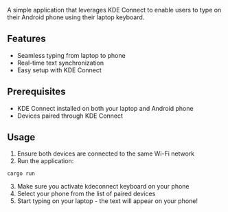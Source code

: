A simple application that leverages KDE Connect to enable users to type on their Android phone using their laptop keyboard.

## Features

- Seamless typing from laptop to phone
- Real-time text synchronization
- Easy setup with KDE Connect

## Prerequisites

- KDE Connect installed on both your laptop and Android phone
- Devices paired through KDE Connect

## Usage

1. Ensure both devices are connected to the same Wi-Fi network
2. Run the application:
```
cargo run
```
3. Make sure you activate kdeconnect keyboard on your phone
4. Select your phone from the list of paired devices
5. Start typing on your laptop - the text will appear on your phone!
